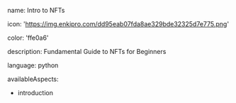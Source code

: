 name: Intro to NFTs

icon: 'https://img.enkipro.com/dd95eab07fda8ae329bde32325d7e775.png'

color: 'ffe0a6'

description: Fundamental Guide to NFTs for Beginners

language: python

availableAspects:
  - introduction
